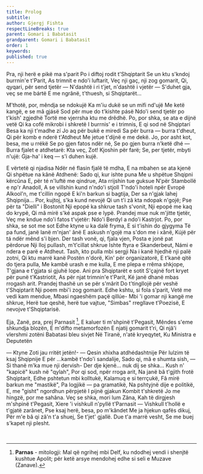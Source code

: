 ```yaml
---
title: Prolog
subtitle:
author: Gjergj Fishta
respectLineBreaks: true
parent: Gomari i Babatasit
grandparent: Gomari i Babatasit
order: 1
keywords:
published: true
---
```


Pra, nji herë e pikë ma s'parit
Po i diftoj rodit t'Shqiptarit
Se un ktu s'kndoj burrnin'e t'Parit,
As trimnit e ndo'i luftarit,
Veç nji gaç, nji zog gomarit,
Qi, qyqari, për send tjetër
— N'dashtë i ri t'jet, n'dashtë i vjetër —
S'duhet gja, veç se me bártë
E me ngrânë, t'thuesh, si Shqiptarët...

M'thotë, por, mêndja se ndokujë
Ka m'iu dukë se un mifi nd'ujë
Me ketë kangë, e se mâ gjásë
Sod për mue do t'kishte pásë
Ndo'i send tjetër po t'kish' zgjedhë
Tortë me vjerrsha ktu me drêdhë.
Po, por shka, se ata e dijnë vetë
Qi ka cofë mikrobi i shkretë
I burrnis' e i trimnis,
E qi sod në Shqiptarí
Besa ka nji t'madhe zí
Jo aq për bukë e miredi
Sa për burra — burra t'dheut,
Qi për komb e nderë t'Atdheut
Me jetue t'dijnë e me dekë.
Jo, por asht kot, besa, me u rrékë
Se po gjen fatos ndër né,
Se po gjen burra n'ketë dhé —
Burra fjalet e atdhetarë:
Kta veç, Zot! Kjoshin për farë;
Se, per tjetër, mbyti n'ujë:
Gja-ha' i keq — s'i duhen kujë.

E vërtetë qi njadisa
Ndër né flasin fjalë të mdha,
E na mbahen se ata kjenë
Qi shpëtue na kânë Atdhenë:
Sado qi, kur ishte puna
Me u shpëtue Shqipni kërcûna
E, për té n'luftë me qindrue,
Ata rrijshin tue guksue
N'për Stambollë e np'r Anadoll,
A se villshin kund n'ndo'i stjoll
T'ndo'i hoteli npër Evropë
Alkool'n, me t'cillin ngopë
E ki'n barkun si bagtija,
Der sa n'gjak lahej Shqipnija...
Por, kujtoj, s'ka kund nevojë
Qi un t'i zâ kta ndopak n'gojë;
Pse për ta "Dielli" i Bostonit
Nji epopé ka shkrue tash s'vonit,
Nji epopé me kaq do krypë,
Qi mâ mirë s'ké aspak pse e lypë.
Prandej mue nuk m'jitte tjetër,
Veç me kndue ndo'i fatos t'vjetër:
Ndo'i Berdyl a ndo'i Kastrjot.
Po, por shka, se sot me sot
Edhe ktyne u ka dalë fryma,
E si t'ishin do gjygyma
Të pa fund, janë lanë m'njan' ânë
E askush n'gojë ma s'don me i xânë,
Kújë për tá ndër mênd s'i bjen.
Der tash vonë, qi, fjala vjen,
Posta e jonë pat përdorue
Nji lloj pullash, m't'cillat shkrue
Ishte ftyra e Skanderbeut,
Námi e ndera e parë e Atdheut.
Tash, kto pulla mbi sergji
Na i kanë hjedhë nji palë zotni,
Qi ktu marrë kanë Postën n'dorë,
Kin' për organizatorë,
E t'kanë qitë do tjera pulla,
Me kambë urash e me kulla,
E me plepa e rrêma shkjope,
T'gjana e t'gjata si gjuhë lope.
Anì pra Shqiptarët e sotit
S'çajnë fort kryet për punë t'Kastriotit,
As për njat trimnin'e t'Parit,
Ké janë dhanë mbas rrogash arit.
Prandej thashë un se për s'mârit
Do t'tingllojë për veshë t'Shqiptarit
Nji poem mbi'i zog gomarit.
Edhe kshtu, si fola s'parit,
Vetë me vedi kam mendue,
Mbasi ngaeshëm paçë qillúe-
Mbi 'i gomar nji kangë me shkrue,
Herë tue qeshë, herë tue vajtue,
"Simbas" rregllave t'Poezisë,
E nevojve t'Shqiptarisë.

Eja, Zanë, pra, prej Parnasit [^1],
E kaluer ti m'shpinë t'Pegasit,
Mêndes s'eme shkundja blozën,
E m'difto metamorfozën
E njatij gomarit t'ri,
Qi njâ'i vlershmi zotëni
Babatasi bleu sivjet
Në Tiranë, n'atë kryeqytet,
Ku Ministra e Deputetën

— Ktyne Zoti jau rritët jetën!-
— Qesin xhixha atdhédashtnije
Për lulzim të ksaj Shqipnije
E për ...kambë t'ndo'i sandalije,
Sado qi, mâ e shumta sish,
— Si thanë m'ka mue nji dervish-
Der dje kjenë... nuk dij se shka...
Kush n' "kapicë" kush në "qylah",
Por qi sod, npër rroga arit,
Na janë bâ t'gjith frotë Shqiptarit,
Edhe pshtetun mbi kolltukë,
Kalamuq e si terrçukë,
Fâ mirë barkun me "mastikë",
Pa logjikë — pa gramatikë,
Na pshtyjnë dije e politikë,
E, me "gisht" ngordhun përpjetë
I pijnë gjakun Kombit t'shkretë
Jo me hingzë, por me sahâna.
Veç se shka, mori lum Zâna,
Kah të dirgjesh m'shpinë t'Pegasit,
Xiere 'i vishkull n'pyllë t'Parnasit —
Vishkull t'hollë e t'gjatë zarânet,
Pse ksaj herë, besa, po m'kândet
Me ja hjekun qafës dikuj,
Për m'e bâ qi zâ'n t'a shuej,
Se t'jet' gjallë. Due t'a marrë vesht,
Se me buej s'kapet nji plesht.

<br>

<div class="divider text-center" data-content="✱"></div>

[^1]: **Parnas** - mitologji: Mal që ngrihej mbi Delf, ku ndodhej vendi i shenjtë kushtue Apolit; për ketë arsye mendohej edhe si seli e Muzave (Zanave).
